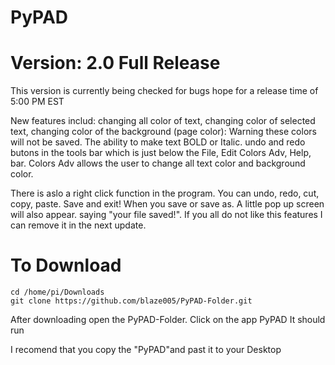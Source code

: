 # PyPAD

# Version: 2.0 Full Release
This version is currently being checked for bugs hope for a release time of 5:00 PM EST

New features includ: changing all color of text, changing color of selected text, changing color of the background (page color): Warning these colors will not be saved.  The ability to make text BOLD or Italic. undo and redo butons in the tools bar which is just below the File, Edit Colors Adv, Help, bar. Colors Adv allows the user to change all text color and background color. 

There is aslo a right click function in the program. You can undo, redo, cut, copy, paste. Save and exit! When you save or save as. A little pop up screen will also appear. saying "your file saved!". If you all do not like this features I can remove it in the next update. 


# To Download

```
cd /home/pi/Downloads
git clone https://github.com/blaze005/PyPAD-Folder.git

```
After downloading open the PyPAD-Folder. Click on the app PyPAD It should run

I recomend that you copy the "PyPAD"and past it to your Desktop


